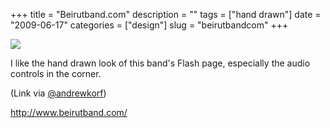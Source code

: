 +++
title = "Beirutband.com"
description = ""
tags = ["hand drawn"]
date = "2009-06-17"
categories = ["design"]
slug = "beirutbandcom"
+++


 

  <div id="screens-thumbs" class="clearfix">
    <div class="txt-center" id="design-submission"><a href="http://www.beirutband.com/"><img id='bluga-thumbnail-1756' class='bluga-thumbnail large' src='//media.konigi.com/bluga/
wt4a391001c28ff_0.jpg'/></a></div>  
  </div>   
<p>I like the hand drawn look of this band's Flash page, especially the audio controls in the corner.</p>
<p>(Link via <a href="http://twitter.com/andrewkorf/status/2208076733">@andrewkorf</a>)</p>
<p><a href="http://www.beirutband.com/">http://www.beirutband.com/</a></p>




